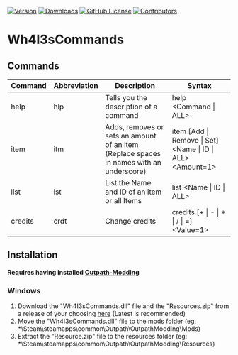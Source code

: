 [![Version](https://img.shields.io/github/v/release/Wh4I3-2/Wh4I3sCommands?sort=semver&style=flat&labelColor=4e3e52&color=6fb0de&label=Version)](https://github.com/Wh4I3-2/Wh4I3sCommands/releases)
[![Downloads](https://img.shields.io/github/downloads/Wh4I3-2/Wh4I3sCommands/total?style=flat&labelColor=4e3e52&color=4fd14f&label=Downloads)](https://github.com/Wh4I3-2/Wh4I3sCommands)
[![GitHub License](https://img.shields.io/github/license/Wh4I3-2/Wh4I3sCommands?style=flat&labelColor=4e3e52&color=d1af4f&label=License)](https://github.com/Wh4I3-2/Wh4I3sCommands/blob/master/LICENSE.txt)
[![Contributors](https://img.shields.io/github/contributors/Wh4I3-2/Wh4I3sCommands?style=flat&labelColor=4e3e52&color=de6f9d&label=Contributors)](https://github.com/Wh4I3-2/Wh4I3sCommands/graphs/contributors)
# Wh4I3sCommands

## Commands
| Command | Abbreviation | Description | Syntax |
| ------- | ------------ | ----------- | ------ |
| help | hlp | Tells you the description of a command | help <Command \| ALL> |
| item | itm | Adds, removes or sets an amount of an item (Replace spaces in names with an underscore) | item [Add \| Remove \| Set] <Name \| ID \| ALL> <Amount=1> |
| list | lst | List the Name and ID of an item or all Items | list <Name \| ID \| ALL> |
| credits | crdt | Change credits | credits [+ \| - \| * \| / \| =] <Value=1> |

## Installation
**Requires having installed [Outpath-Modding](https://github.com/MrAfitol/Outpath-Modding/)**
### Windows
1. Download the "Wh4I3sCommands.dll" file and the "Resources.zip" from a release of your choosing [here](https://github.com/Wh4I3-2/Wh4I3sCommands/releases) (Latest is recommended)
2. Move the "Wh4I3sCommands.dll" file to the mods folder (eg: *\Steam\steamapps\common\Outpath\OutpathModding\Mods\)
3. Extract the "Resource.zip" file to the resources folder (eg: *\Steam\steamapps\common\Outpath\OutpathModding\Resources\)
